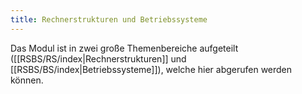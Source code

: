 ```yaml
---
title: Rechnerstrukturen und Betriebssysteme
---
```

Das Modul ist in zwei große Themenbereiche aufgeteilt ([[RSBS/RS/index|Rechnerstrukturen]] und [[RSBS/BS/index|Betriebssysteme]]), welche hier abgerufen werden können.